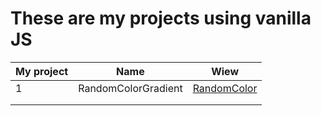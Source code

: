 # These are my projects using vanilla JS

| My project | Name                | Wiew            |
| ---------- | ------------------- | --------------- |
| 1          | RandomColorGradient | [RandomColor]() |
|            |                     |                 |
|            |                     |                 |

